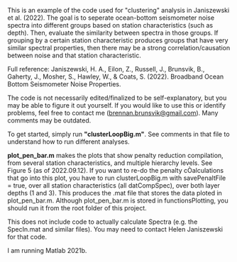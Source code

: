 This is an example of the code used for "clustering" analysis in Janiszewski et al. (2022). The goal is to seperate ocean-bottom seismometer noise spectra into different groups based on station characteristics (such as depth). Then, evaluate the similarity between spectra in those groups. If grouping by a certain station characteristic produces groups that have very similar spectral properties, then there may be a strong correlation/causation between noise and that station characteristic.

Full reference: 
Janiszewski, H. A., Eilon, Z., Russell, J., Brunsvik, B., Gaherty, J., Mosher, S., Hawley, W., & Coats, S. (2022). Broadband Ocean Bottom Seismometer Noise Properties.

The code is not necessarily edited/finalized to be self-explanatory, but you may be able to figure it out yourself. If you would like to use this or identify problems, feel free to contact me (brennan.brunsvik@gmail.com). Many comments may be outdated. 

To get started, simply run **"clusterLoopBig.m"**. See comments in that file to understand how to run different analyses. 

**plot_pen_bar.m** makes the plots that show penalty reduction compilation, from several station characteristics, and multiple hierarchy levels. See Figure 5 (as of 2022.09.12). If you want to re-do the penalty cÒalculations that go into this plot, you have to run clusterLoopBig.m with savePenaltFile = true, over all station characteristics (all datCompSpec), over both layer depths (1 and 3). This produces the .mat file that stores the data ploted in plot_pen_bar.m. Although plot_pen_bar.m is stored in functionsPlotting, you should run it from the root folder of this project. 

This does not include code to actually calculate Spectra (e.g. the SpecIn.mat and similar files). You may need to contact Helen Janiszewski for that code. 

I am running Matlab 2021b. 
